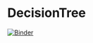 # DecisionTree

[![Binder](https://mybinder.org/badge_logo.svg)](https://mybinder.org/v2/gh/Soley02/DecisionTree/tree/master/HEAD)
